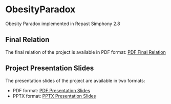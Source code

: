 # ObesityParadox
Obesity Paradox implemented in Repast Simphony 2.8

## Final Relation
The final relation of the project is available in PDF format: [PDF Final Relation](DCC_Obesity_Paradox_Final_Relation.pdf)

## Project Presentation Slides
The presentation slides of the project are available in two formats:
* PDF format: [PDF Presentation Slides](Presentation%20Slides%20Obesity%20Paradox.pdf)
* PPTX format: [PPTX Presentation Slides](Presentation%20Slides%20Obesity%20Paradox.pptx)
